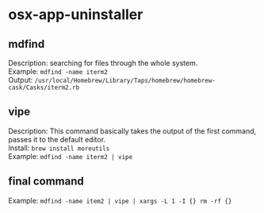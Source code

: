 # osx-app-uninstaller

## mdfind

Description: searching for files through the whole system.  
Example: `mdfind -name iterm2`  
Output: `/usr/local/Homebrew/Library/Taps/homebrew/homebrew-cask/Casks/iterm2.rb`  

## vipe

Description: This command basically takes the output of the first command, passes it to the default editor.  
Install: `brew install moreutils`  
Example: `mdfind -name iterm2 | vipe`  

## final command

Example: `mdfind -name item2 | vipe | xargs -L 1 -I {} rm -rf {}`
